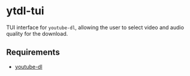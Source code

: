# ytdl-tui
TUI interface for `youtube-dl`, allowing the user to select video and audio quality for the download.


## Requirements
   - [youtube-dl](https://github.com/ytdl-org/youtube-dl)
